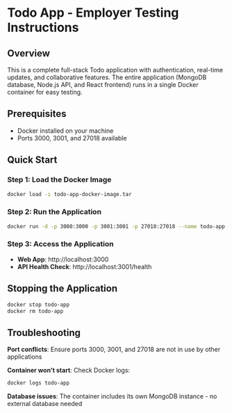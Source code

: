 # Todo App - Employer Testing Instructions

## Overview
This is a complete full-stack Todo application with authentication, real-time updates, and collaborative features. The entire application (MongoDB database, Node.js API, and React frontend) runs in a single Docker container for easy testing.

## Prerequisites
- Docker installed on your machine
- Ports 3000, 3001, and 27018 available

## Quick Start

### Step 1: Load the Docker Image
```bash
docker load -i todo-app-docker-image.tar
```

### Step 2: Run the Application
```bash
docker run -d -p 3000:3000 -p 3001:3001 -p 27018:27018 --name todo-app todo-app
```

### Step 3: Access the Application
- **Web App**: http://localhost:3000
- **API Health Check**: http://localhost:3001/health

## Stopping the Application
```bash
docker stop todo-app
docker rm todo-app
```

## Troubleshooting

**Port conflicts**: Ensure ports 3000, 3001, and 27018 are not in use by other applications

**Container won't start**: Check Docker logs:
```bash
docker logs todo-app
```

**Database issues**: The container includes its own MongoDB instance - no external database needed

